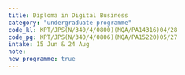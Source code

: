 ```yaml
---
title: Diploma in Digital Business
category: "undergraduate-programme"
code_kl: KPT/JPS(N/340/4/0800)(MQA/PA14316)04/28
code_pg: KPT/JPS(N/340/4/0806)(MQA/PA15220)05/27
intake: 15 Jun & 24 Aug
note:
new_programme: true
---
```


<!-- <p>Top Up 1 Year to complete your degree in United Kingdom <small>(T&C apply)</small></p> -->
